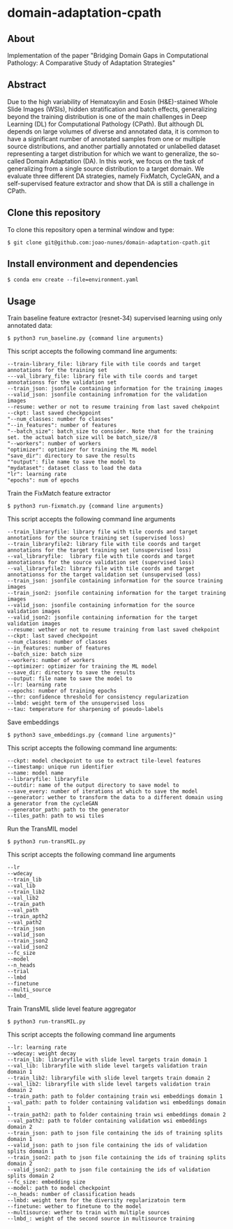 # domain-adaptation-cpath

## About

Implementation of the paper "Bridging Domain Gaps in Computational Pathology: A Comparative Study of Adaptation Strategies"

## Abstract

Due to the high variability of Hematoxylin and Eosin (H&E)-stained Whole Slide Images (WSIs), hidden stratification and batch effects, generalizing beyond the training distribution is one of the main challenges in Deep Learning (DL) for Computational Pathology (CPath). But although DL depends on large volumes of diverse and annotated data, it is common to have a significant number of annotated samples from one or multiple source distributions, and another partially annotated or unlabelled dataset representing a target distribution for which we want to generalize, the so-called Domain Adaptation (DA). In this work, we focus on the task of generalizing from a single source distribution to a target domain. We evaluate three different DA strategies, namely FixMatch, CycleGAN, and a self-supervised feature extractor and show that DA is still a challenge in CPath.

## Clone this repository

To clone this repository open a terminal window and type:

```$ git clone git@github.com:joao-nunes/domain-adaptation-cpath.git```

## Install environment and dependencies

```
$ conda env create --file=environment.yaml
```
## Usage

Train baseline feature extractor (resnet-34) supervised learning using only annotated data:

```
$ python3 run_baseline.py {command line arguments}
```

This script accepts the following command line arguments:

```
--train-library_file: library file with tile coords and target annotations for the training set
---val_library_file: library file with tile coords and target annotationss for the validation set
--train_json: jsonfile containing information for the training images
--valid_json: jsonfile containing infromation for the validation images
--resume: wether or not to resume training from last saved chekpoint
--ckpt: last saved checkppoint
"--num_classes: number fo classes"
"--in_features": number of features
"--batch_size": batch_size to consider. Note that for the training set. the actual batch size will be batch_size//8
"--workers": number of workers
"optimizer": optimizer for training the ML model
"save_dir": directory to save the results
""output": file name to save the model to
"mydataset": dataset class to load the data
"lr": learning rate
"epochs": num of epochs

```

Train the FixMatch feature extractor

```
$ python3 run-fixmatch.py {command line arguments}
```

This script accepts the following command line arguments

```
--train_libraryfile: library file with tile coords and target annotations for the source training set (supervised loss)
--train_libraryfile2: library file with tile coords and target annotations for the target training set (unsupervised loss)
--val_libraryfile:  library file with tile coords and target annotationss for the source validation set (supervised loss)
--val_libraryfile2: library file with tile coords and target annotationss for the target validation set (unsupervised loss)
--train_json: jsonfile containing information for the source training images
--train_json2: jsonfile containing information for the target training images
--valid_json: jsonfile containing information for the source validation images
--valid_json2: jsonfile containing information for the target validation images
--resume: wether or not to resume training from last saved chekpoint
--ckpt: last saved checkpoint
--num_classes: number of classes
--in_features: number of features
--batch_size: batch size
--workers: number of workers
--optimizer: optimizer for training the ML model
--save_dir: directory to save the results
--output: file name to save the model to
--lr: learning rate
--epochs: number of training epochs
--thr: confidence threshold for consistency regularization
--lmbd: weight term of the unsupervised loss
--tau: temperature for sharpening of pseudo-labels
```

Save embeddings

``` $ python3 save_embeddings.py {command line arguments}" ```

This script accepts the following command line arguments:

```
--ckpt: model checkpoint to use to extract tile-level features
--timestamp: unique run identifier
--name: model name
--libraryfile: libraryfile
--outdir: name of the output directory to save model to
--save_every: number of iterations at which to save the model
--generator: wether to transform the data to a different domain using a generator from the cycleGAN
--generator_path: path to the generator
--tiles_path: path to wsi tiles
```

Run the TransMIL model

```$ python3 run-transMIL.py```

This script accepts the following command line arguments

```
--lr
--wdecay
--train_lib
--val_lib
--train_lib2
--val_lib2
--train_path
--val_path
--train_apth2
--val_path2
--train_json
--valid_json
--train_json2
--valid_json2
--fc_size
--model
--n_heads
--trial
--lmbd
--finetune
--multi_source
--lmbd_
```

Train TransMIL slide level feature aggregator

```
$ python3 run-transMIL.py
```

This script accepts the following command line arguments

```
--lr: learning rate
--wdecay: weight decay
--train_lib: libraryfile with slide level targets train domain 1
--val_lib: libraryfile with slide level targets validation train domain 1
--train_lib2: libraryfile with slide level targets train domain 2
--val_lib2: libraryfile with slide level targets validation train domain 2
--train_path: path to folder containing train wsi embeddings domain 1
--val_path: path to folder containing validation wsi embeddings domain 1
--train_path2: path to folder containing train wsi embeddings domain 2
--val_path2: path to folder containing validation wsi embeddings domain 2
--train_json: path to json file containing the ids of training splits domain 1
--valid_json: path to json file containing the ids of validation splits domain 1
--train_json2: path to json file containing the ids of training splits domain 2
--valid_json2: path to json file containing the ids of validation splits domain 2
--fc_size: embedding size
--model: path to model checkpoint
--n_heads: number of classification heads 
--lmbd: weight term for the diversity regularizatoin term
--finetune: wether to finetune to the model
--multisource: wether to train with multiple sources 
--lmbd_: weight of the second source in multisource training
```
